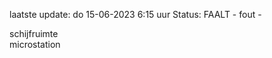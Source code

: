 laatste update: 
do 15-06-2023  6:15   uur 
Status: FAALT - fout - 
<div class="service R">schijfruimte</div><div class="service R">microstation</div>